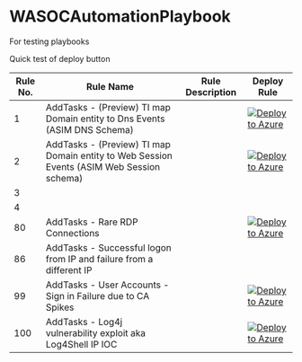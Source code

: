 # WASOCAutomationPlaybook
For testing playbooks

Quick test of deploy button


| **Rule No.** | **Rule Name** | **Rule Description** | **Deploy Rule** |
|--------------|---------------|----------------------|-----------------|
| 1            |AddTasks - (Preview) TI map Domain entity to Dns Events (ASIM DNS Schema)|                      |[![Deploy to Azure](https://aka.ms/deploytoazurebutton)](https://portal.azure.com/#create/Microsoft.Template/uri/https://raw.githubusercontent.com/wagov/WASOCAutomationPlaybook/main/TaskAutomations/AddTasks-(Preview)TIMapDomainEntityToDnsEvents(ASIMDNSSchema)/AddTasks-(Preview)TIMapDomainEntityToDnsEvents(ASIMDNSSchema).jsonL)|
|2|AddTasks - (Preview) TI map Domain entity to Web Session Events (ASIM Web Session schema)|                      |[![Deploy to Azure](https://aka.ms/deploytoazurebutton)](https://portal.azure.com/#create/Microsoft.Template/uri/https%3A%2F%2Fraw.githubusercontent.com%2Fwagov%2FWASOCAutomationPlaybook%2Fmain%2FTaskAutomations%2FAddTasks-%28Preview%29TIMapDomainEntityToWebSessionEvents%28ASIMWebSessionSchema%29%2FAddTasks-%28Preview%29TIMapDomainEntityToWebSessionEvents%28ASIMWebSessionSchema%29.json)|
| 3            |               |                      |                 |
| 4            |               |                      |                 |
| 80           |AddTasks - Rare RDP Connections|                      |[![Deploy to Azure](https://aka.ms/deploytoazurebutton)](https://portal.azure.com/#create/Microsoft.Template/uri/https%3A%2F%2Fraw.githubusercontent.com%2Fwagov%2FWASOCAutomationPlaybook%2Fmain%2FTaskAutomations%2FAddTasks-RareRDPConnections%2FAddTasks%2520-%2520Rare%2520RDP%2520Connections.json) |
| 86           |AddTasks - Successful logon from IP and failure from a different IP||                      |[![Deploy to Azure](https://aka.ms/deploytoazurebutton)](https://portal.azure.com/#create/Microsoft.Template/uri/ENCODED-URL) |
| 99           |AddTasks - User Accounts - Sign in Failure due to CA Spikes|                      |[![Deploy to Azure](https://aka.ms/deploytoazurebutton)](https://portal.azure.com/#create/Microsoft.Template/uri/ENCODED-URL) |
| 100          |AddTasks - Log4j vulnerability exploit aka Log4Shell IP IOC|                      |[![Deploy to Azure](https://aka.ms/deploytoazurebutton)](https://portal.azure.com/#create/Microsoft.Template/uri/https%3A%2F%2Fraw.githubusercontent.com%2Fwagov%2FWASOCAutomationPlaybook%2Fmain%2FTaskAutomations%2FAddTasks-Log4jVulnerabilityExploitAkaLog4ShellIPIOC%2FAddTasks-Log4jVulnerabilityExploitAkaLog4ShellIPIOC.json)|


